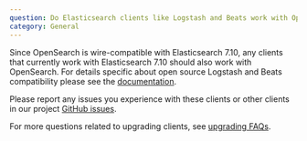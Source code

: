 ```yaml
---
question: Do Elasticsearch clients like Logstash and Beats work with OpenSearch?
category: General
---
```


Since OpenSearch is wire-compatible with Elasticsearch 7.10, any clients that currently work
with Elasticsearch 7.10 should also work with OpenSearch. For details specific about open
source Logstash and Beats compatibility please see the [documentation](https://opensearch.org/docs/clients/agents-and-ingestion-tools/index/#compatibility-matrices).

Please report any issues you experience with these clients
or other clients in our project [GitHub issues](https://github.com/opensearch-project/OpenSearch/issues).

For more questions related to upgrading clients, see [upgrading FAQs](#c3).
